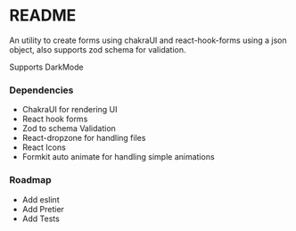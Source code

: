 # README

An utility to create forms using chakraUI and react-hook-forms using a json object, also supports zod schema for validation.

Supports DarkMode

### Dependencies

- ChakraUI for rendering UI
- React hook forms
- Zod to schema Validation
- React-dropzone for handling files
- React Icons
- Formkit auto animate for handling simple animations


### Roadmap

- Add eslint
- Add Pretier
- Add Tests